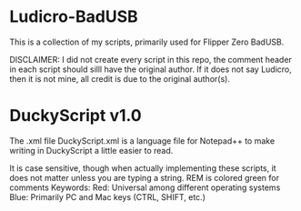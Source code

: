 # Ludicro-BadUSB
This is a collection of my scripts, primarily used for Flipper Zero BadUSB.

DISCLAIMER: I did not create every script in this repo, the comment header in each script should silll have the original author. If it does not say Ludicro, then it is not mine, all credit is due to the original author(s).

# DuckyScript v1.0
The .xml file DuckyScript.xml is a language file for Notepad++ to make writing in DuckyScript a little easier to read. 

It is case sensitive, though when actually implementing these scripts, it does not matter unless you are typing a string.
REM is colored green for comments
Keywords:
	Red: Universal among different operating systems
	Blue: Primarily PC and Mac keys (CTRL, SHIFT, etc.)